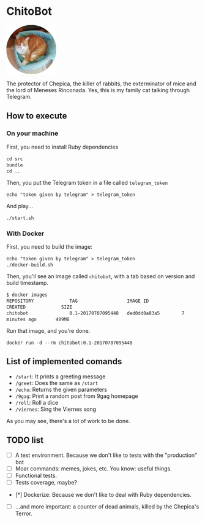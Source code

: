 # ChitoBot
![chito profile pic](./profile_pic.png)


The protector of Chepica, the killer of rabbits, the exterminator of mice and the lord of Meneses Rinconada.
Yes, this is my family cat talking through Telegram.

## How to execute

### On your machine
First, you need to install Ruby dependencies

```
cd src
bundle
cd ..
```

Then, you put the Telegram token in a file called `telegram_token`

```
echo "token given by telegram" > telegram_token
```

And play...
```
./start.sh
```

### With Docker
First, you need to build the image:
```
echo "token given by telegram" > telegram_token
./docker-build.sh
```

Then, you'll see an image called `chitobot`, with a tab based on version and build timestamp.

```
$ docker images
REPOSITORY             TAG                  IMAGE ID            CREATED             SIZE
chitobot               0.1-20170707095448   ded0dd0a83a5        7 minutes ago       489MB
```

Run that image, and you're done.
```
docker run -d --rm chitobot:0.1-20170707095448
```

## List of implemented comands
 - `/start`: It prints a greeting message
 - `/greet`: Does the same as `/start`
 - `/echo`: Returns the given parameters
 - `/9gag`: Print a random post from 9gag homepage
 - `/roll`: Roll a dice
 - `/viernes`: Sing the Viernes song

As you may see, there's a lot of work to be done.

## TODO list

 - [ ] A test environment. Because we don't like to tests with the "production" bot
 - [ ] Moar commands: memes, jokes, etc. You know: useful things.
 - [ ] Functional tests.
 - [ ] Tests coverage, maybe?
 - [*] Dockerize: Because we don't like to deal with Ruby dependencies.
 - [ ] ...and more important: a counter of dead animals, killed by the Chepica's Terror.
